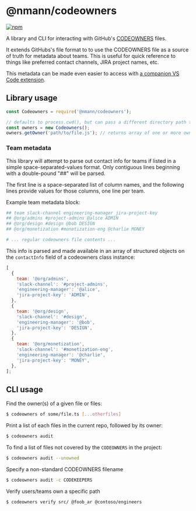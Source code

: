 # @nmann/codeowners

[![npm](https://img.shields.io/npm/v/@nmann/codeowners)](https://www.npmjs.com/package/@nmann/codeowners)

A library and CLI for interacting with GitHub's
[CODEOWNERS](https://help.github.com/articles/about-codeowners/) files.

It extends GitHubs's file format to to use the CODEOWNERS file as a source of truth for metadata about teams. This is useful for quick reference to things like preferred contact channels, JIRA project names, etc.

This metadata can be made even easier to access with [a companion VS Code extension](https://marketplace.visualstudio.com/items?itemName=noahm.codeowners-extended).

## Library usage

```js
const Codeowners = require('@nmann/codeowners');

// defaults to process.cwd(), but can pass a different directory path to constructor
const owners = new Codeowners();
owners.getOwner('path/to/file.js'); // returns array of one or more owners, e.g. ['@noahm']
```

### Team metadata

This library will attempt to parse out contact info for teams if listed in a simple space-separated-values format.
Only contiguous lines beginning with a double-pound "##" will be parsed.

The first line is a space-separated list of column names, and the following lines provide values for those columns, one line per team.

Example team metadata block:

```sh
## team slack-channel engineering-manager jira-project-key
## @org/admins #project-admins @alice ADMIN
## @org/design #design @bob DESIGN
## @org/monetization #monetization-eng @charlie MONEY

# ... regular codeowners file contents ...
```

This info is parsed and made available in an array of structured objects on the `contactInfo` field of a codeowners class instance:

```js
[
  {
    team: '@org/admins',
    'slack-channel': '#project-admins',
    'engineering-manager': '@alice',
    'jira-project-key': 'ADMIN',
  },
  {
    team: '@org/design',
    'slack-channel': '#design',
    'engineering-manager': '@bob',
    'jira-project-key': 'DESIGN',
  },
  {
    team: '@org/monetization',
    'slack-channel': '#monetization-eng',
    'engineering-manager': '@charlie',
    'jira-project-key': 'MONEY',
  },
];
```

## CLI usage

Find the owner(s) of a given file or files:

```sh
$ codeowners of some/file.ts [...otherfiles]
```

Print a list of each files in the current repo, followed by its owner:

```sh
$ codeowners audit
```

To find a list of files not covered by the `CODEOWNERS` in the project:

```sh
$ codeowners audit --unowned
```

Specify a non-standard CODEOWNERS filename

```sh
$ codeowners audit -c CODEKEEPERS
```

Verify users/teams own a specific path

```sh
$ codeowners verify src/ @foob_ar @contoso/engineers
```
